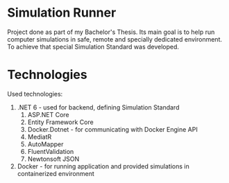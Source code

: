 # Simulation Runner

Project done as part of my Bachelor's Thesis. Its main goal is to help run computer simulations in safe, remote and specially dedicated environment. To achieve that special Simulation Standard was developed.

# Technologies

Used technologies:

1. .NET 6 - used for backend, defining Simulation Standard
    1. ASP.NET Core
    2. Entity Framework Core
    3. Docker.Dotnet - for communicating with Docker Engine API
    4. MediatR
    5. AutoMapper
    6. FluentValidation
    7. Newtonsoft JSON
2. Docker - for running application and provided simulations in containerized environment
